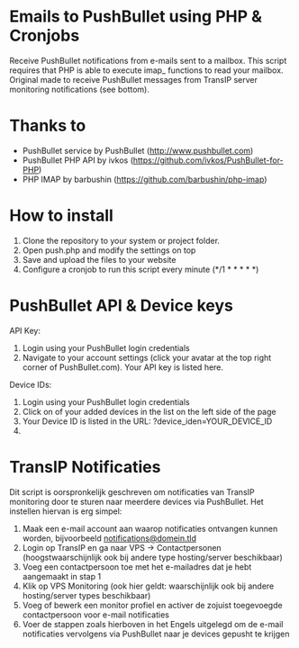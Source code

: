 Emails to PushBullet using PHP & Cronjobs
====================

Receive PushBullet notifications from e-mails sent to a mailbox. This script requires that PHP is able to execute imap_ functions to read your mailbox. Original made to receive PushBullet messages from TransIP server monitoring notifications (see bottom).


Thanks to
====================

  - PushBullet service by PushBullet (http://www.pushbullet.com)
  - PushBullet PHP API by ivkos (https://github.com/ivkos/PushBullet-for-PHP)
  - PHP IMAP by barbushin (https://github.com/barbushin/php-imap)


How to install
=====================

  1. Clone the repository to your system or project folder.
  2. Open push.php and modify the settings on top
  3. Save and upload the files to your website
  4. Configure a cronjob to run this script every minute (*/1 * * * * *)
  
PushBullet API & Device keys
=====================

API Key:
  1. Login using your PushBullet login credentials
  2. Navigate to your account settings (click your avatar at the top right corner of PushBullet.com). Your API key is listed here.
  
Device IDs:
  1. Login using your PushBullet login credentials
  2. Click on of your added devices in the list on the left side of the page
  3. Your Device ID is listed in the URL: ?device_iden=YOUR_DEVICE_ID
  4. 
  

TransIP Notificaties
=======================

Dit script is oorspronkelijk geschreven om notificaties van TransIP monitoring door te sturen naar meerdere devices via PushBullet. Het instellen hiervan is erg simpel:

  1. Maak een e-mail account aan waarop notificaties ontvangen kunnen worden, bijvoorbeeld notifications@domein.tld
  2. Login op TransIP en ga naar VPS -> Contactpersonen (hoogstwaarschijnlijk ook bij andere type hosting/server beschikbaar)
  3. Voeg een contactpersoon toe met het e-mailadres dat je hebt aangemaakt in stap 1
  4. Klik op VPS Monitoring (ook hier geldt: waarschijnlijk ook bij andere hosting/server types beschikbaar)
  5. Voeg of bewerk een monitor profiel en activer de zojuist toegevoegde contactpersoon voor e-mail notificaties
  6. Voer de stappen zoals hierboven in het Engels uitgelegd om de e-mail notificaties vervolgens via PushBullet naar je devices gepusht te krijgen
